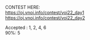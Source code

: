 CONTEST HERE:<br/>
https://oj.vnoi.info/contest/voi22_day1<br/>
https://oj.vnoi.info/contest/voi22_day2

Accepted : 1, 2, 4, 6<br/>
90%: 5
